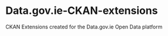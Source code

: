 Data.gov.ie-CKAN-extensions
===========================

CKAN Extensions created for the Data.gov.ie Open Data platform
